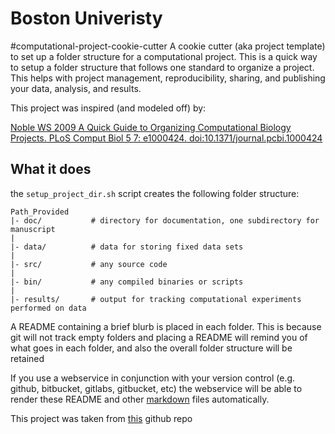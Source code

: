 
# Boston Univeristy


#computational-project-cookie-cutter
A cookie cutter (aka project template) to set up a folder structure for a computational project.
This is a quick way to setup a folder structure that follows one standard to organize a project.
This helps with project management, reproducibility, sharing, and publishing your data, analysis, and results.

This project was inspired (and modeled off) by:

[Noble WS 2009 A Quick Guide to Organizing Computational Biology Projects. PLoS Comput Biol 5 7: e1000424. doi:10.1371/journal.pcbi.1000424](http://dx.doi.org/10.1371/journal.pcbi.1000424)

## What it does
the `setup_project_dir.sh` script creates the following folder structure:

    Path_Provided
    |- doc/           # directory for documentation, one subdirectory for manuscript
    |
    |- data/          # data for storing fixed data sets
    |
    |- src/           # any source code
    |
    |- bin/           # any compiled binaries or scripts
    |
    |- results/       # output for tracking computational experiments performed on data

A README containing a brief blurb is placed in each folder.
This is because git will not track empty folders and placing a README will
remind you of what goes in each folder, and also the overall
folder structure will be retained

If you use a webservice in conjunction with your version control (e.g. github, bitbucket, gitlabs, gitbucket, etc)
the webservice will be able to render these README and other [markdown](https://help.github.com/articles/markdown-basics/) files automatically.

This project was taken from [this](https://github.com/chendaniely/computational-project-cookie-cutter) github repo
